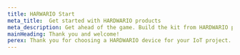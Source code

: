 ```yaml
---
title: HARWARIO Start
meta_title:  Get started with HARDWARIO products
meta_description: Get ahead of the game. Build the kit from HARDWARIO products and create your own IoT project. Use the handbook and our advice for your future digital masterpieces.
mainHeading: Thank you and welcome!
perex: Thank you for choosing a HARDWARIO device for your IoT project. Whether it is a project from industry, household or education, we are very happy for it! We have prepared this signpost for you so that your journey with our products goes smoothly.
---
```

